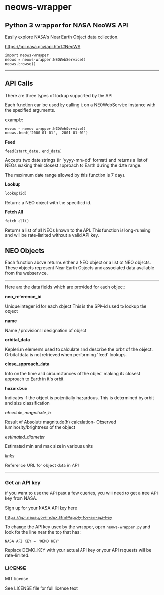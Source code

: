 # neows-wrapper

## Python 3 wrapper for NASA NeoWS API ##

Easily explore NASA's Near Earth Object
data collection.

https://api.nasa.gov/api.html#NeoWS


```
import neows-wrapper
neows = neows-wrapper.NEOWebService()
neows.browse()
```
_______________________________________

## API Calls ##

There are three types of lookup supported by the API

Each function can be used by calling it on a NEOWebService instance
with the specified arguments.

example:

```
neows = neows-wrapper.NEOWebService()
neows.feed('2000-01-01', '2001-01-02')
```


__Feed__

`feed(start_date, end_date)`

Accepts two date strings (in 'yyyy-mm-dd' format) and returns a list
of NEOs making their closest approach to Earth during the date
range.

The maximum date range allowed by this function is 7 days.

__Lookup__

`lookup(id)`

Returns a NEO object with the specified id.

__Fetch All__

`fetch_all()`

Returns a list of all NEOs known to the API.
This function is long-running and will be rate-limited
without a valid API key.


## NEO Objects ##

Each function above returns either a NEO object or a list of NEO objects.
These objects represent Near Earth Objects and associated data
available from the webservice.

_______________________________________

Here are the data fields which are provided for each object:

**neo_reference_id**

Unique integer id for each object
This is the SPK-id used to lookup the object

**name**

Name / provisional designation of object

**orbital_data**

Keplerian elements used to calculate and describe
the orbit of the object. Orbital data is not retrieved
when performing 'feed' lookups.

**close_approach_data**

Info on the time and circumstances of the object
making its closest approach to Earth in it's orbit

**hazardous**

Indicates if the object is potentially hazardous. This is
determined by orbit and size classification

*absolute_magnitude_h*

Result of Absolute magnitude(h) calculation-
Observed luminosity/brightness of the object

*estimated_diameter*

Estimated min and max size in various units

*links*

Reference URL for object data in API

_______________________________________

### Get an API key ###

If you want to use the API past a few queries,
you will need to get a free API key from NASA.

Sign up for your NASA API key here

https://api.nasa.gov/index.html#apply-for-an-api-key

To change the API key used by the wrapper,
open `neows-wrapper.py` and look for
the line near the top that has:

`NASA_API_KEY = 'DEMO_KEY'`

Replace DEMO_KEY with your actual API key or 
your API requests will be rate-limited.

### LICENSE ###

MIT license

See LICENSE file for full license text
